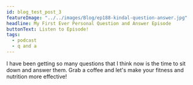 ```yaml
---
id: blog_test_post_3
featureImage: "../../images/Blog/ep188-kindal-question-answer.jpg"
headline: My First Ever Personal Question and Answer Episode
buttonText: Listen to Episode!
tags:
  - podcast
  - q and a
---
```


I have been getting so many questions that I think now is the time to sit down and answer them. Grab a coffee and let's make your fitness and nutrition more effective!
